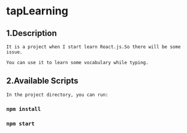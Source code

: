 <!--
 * @Descripttion: 
 * @Author: KB
 * @Date: 2023-12-28 16:39:26
 * @LastEditors: KB
 * @LastEditTime: 2023-12-29 21:11:06
-->

# tapLearning
## 1.Description 
    It is a project when I start learn React.js.So there will be some issue.

    You can use it to learn some vocabulary while typing.



## 2.Available Scripts

    In the project directory, you can run:

### `npm install`

### `npm start`


